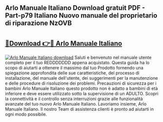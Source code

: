 ## Arlo Manuale Italiano Download gratuit PDF - Part-p79 Italiano Nuovo manuale del proprietario di riparazione NzOVB

# <h2><a href="http://dfe07a.blite.top/?on=Arlo+Manuale+Italiano">🔗Download 👉🔴 Arlo Manuale Italiano</a></h2>

[![Arlo Manuale Italiano download](https://i.imgur.com/lujVjoI.png)](http://dfe07a.blite.top/?on=Arlo+Manuale+Italiano)
Saluti e benvenuto nel manuale utente completo per il tuo REDDDDDDD appena acquistato. Questa guida ha lo scopo di aiutarti a ottenere il massimo dal tuo Prodotto fornendo una spiegazione approfondita delle sue caratteristiche, del processo di installazione, del manuale dell'utente, dei suggerimenti per la manutenzione e delle procedure di risoluzione dei problemi. Precauzioni di sicurezza per i bambini Arlo Manuale Italiano questo prodotto non è adatto a bambini di età inferiore e deve essere utilizzato sotto la supervisione di un ADULTO. Scopri la connettività e il controllo senza interruzioni grazie alle funzionalità avanzate del tuo nuovo Arlo Manuale Italiano. Lavoriamo insieme, Arlo Manuale Italiano. Il nostro Team di assistenza clienti è pronto ad aiutarti in ogni modo possibile.
